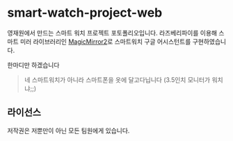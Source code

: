# smart-watch-project-web

영재원에서 만드는 스마트 워치 프로젝트 포토폴리오입니다.
라즈베리파이를 이용해 스마트 미러 라이브러리인 [MagicMirror2](https://github.com/MichMich/MagicMirror)로 스마트워치 구글 어시스턴트를 구현하였습니다.

한마디만 하겠습니다
> 네 스마트워치가 아니라 스마트폰을 옷에 달고다닙니다 (3.5인치 모니터가 워치냐;;)

## 라이선스
저작권은 저뿐만이 아닌 모든 팀원에게 있습니다.